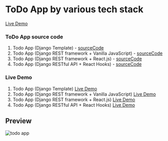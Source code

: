 # ToDo App by various tech stack
[Live Demo](https://jinho6225.github.io/todofam/)

### ToDo App source code
  1.  Todo App (Django Template) - [sourceCode](https://github.com/jinho6225/django_todo)
  1.  Todo App (Django REST framework + Vanilla JavaScript) - [sourceCode](https://github.com/jinho6225/todo_drf)
  1.  Todo App (Django REST framework + React.js) - [sourceCode](https://github.com/jinho6225/todo_drf_react)
  1.  Todo App (Django RESTful API + React Hooks) - [sourceCode](https://github.com/jinho6225/todo_drf_react_hooks)

### Live Demo
  1.  Todo App (Django Template)
   [Live Demo](https://jinhomyung.pythonanywhere.com/)
  1.  Todo App (Django REST framework + Vanilla JavaScript)
   [Live Demo](https://jinho6225.pythonanywhere.com/)
  1.  Todo App (Django REST framework + React.js)
   [Live Demo](https://jhmyung.pythonanywhere.com/)
  1.  Todo App (Django RESTful API + React Hooks)
   [Live Demo](https://jhmyung6225.pythonanywhere.com/)

    
## Preview
![todo app](./todofam.gif)

